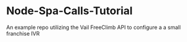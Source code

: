 # Node-Spa-Calls-Tutorial
An example repo utilizing the Vail FreeClimb API to configure a a small franchise IVR

